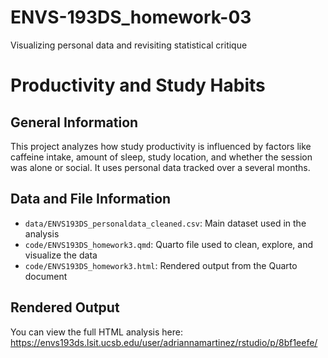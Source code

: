 # ENVS-193DS_homework-03
Visualizing personal data and revisiting statistical critique
# Productivity and Study Habits
## General Information
This project analyzes how study productivity is influenced by factors like caffeine intake, amount of sleep, study location, and whether the session was alone or social. It uses personal data tracked over a several months.

## Data and File Information
- `data/ENVS193DS_personaldata_cleaned.csv`: Main dataset used in the analysis
- `code/ENVS193DS_homework3.qmd`: Quarto file used to clean, explore, and visualize the data
- `code/ENVS193DS_homework3.html`: Rendered output from the Quarto document

## Rendered Output
You can view the full HTML analysis here: https://envs193ds.lsit.ucsb.edu/user/adriannamartinez/rstudio/p/8bf1eefe/

